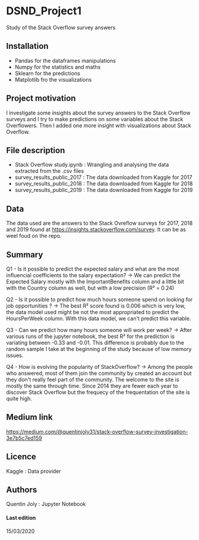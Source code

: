 # DSND_Project1
Study of the Stack Overflow survey answers 
<br>
## Installation
- Pandas      for the dataframes manipulations
- Numpy       for the statistics and maths
- Sklearn     for the predictions
- Matplotlib  fro the visualizations

## Project motivation
I investigate some insights about the survey answers to the Stack Overflow surveys and I try to make predictions on some variables about the Stack Overflowers. Then I added one more insight with visualizations about Stack Overflow.

## File description
- Stack Overflow study.ipynb : Wrangling and analysing the data extracted from the .csv files
- survey_results_public_2017 : The data downloaded from Kaggle for 2017
- survey_results_public_2018 : The data downloaded from Kaggle for 2018
- survey_results_public_2019 : The data downloaded from Kaggle for 2019

## Data
The data used are the answers to the Stack Ovreflow surveys for 2017, 2018 and 2019 found at https://insights.stackoverflow.com/survey. It can be as weel foud on the repo.

## Summary
Q1 - Is it possible to predict the expected salary and what are the most influencial coefficients to the salary expectation?
   -> We can predict the Expected Salary mostly with the ImportantBenefits column and a little bit with the Country column as well, but with a low precision (R² = 0.24)
   
Q2 - Is it possible to predict how much hours someone spend on looking for job opportunities ?
   -> The best R² score found is 0.006 which is very low, the data model used might be not the most appropriated to predict the HoursPerWeek column. With this data model, we can't predict this variable.
   
Q3 - Can we predict how many hours someone will work per week?
   -> After various runs of the jupyter notebook, the best R² for the prediction is variating between -0.33 and -0.01. This difference is probably due to the random sample I take at the beginning of the study because of low memory issues.
   
Q4 - How is evolving the popularity of StackOverflow?
   -> Among the people who answered, most of them join the community by created an account but they don't really feel part of the community. The welcome to the site is mostly the same through time. Since 2014 they are fewer each year to discover Stack Overflow but the frequecy of the frequentation of the site is quite high.

## Medium link
https://medium.com/@quentinjoly31/stack-overflow-survey-investigation-3e7b5c7ed159 

## Licence
Kaggle : Data provider

## Authors 
Quentin Joly : Jupyter Notebook

#### Last edition
15/03/2020
